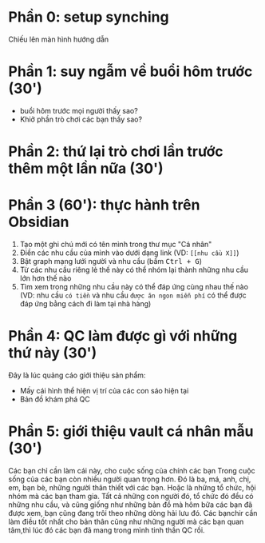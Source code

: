 # Phần 0: setup synching
Chiếu lên màn hình hướng dẫn
# Phần 1: suy ngẫm về buổi hôm trước (30')
- buổi hôm trước mọi người thấy sao? 
- Khiở phần trò chơi các bạn thấy sao? 
# Phần 2: thứ lại trò chơi lần trước thêm một lần nữa (30')
# Phần 3 (60'): thực hành trên Obsidian 
1. Tạo một ghi chú mới có tên mình trong thư mục "Cá nhân"
2. Điền các nhu cầu của mình vào dưới dạng link (VD: `[[nhu cầu X]]`)
3. Bật graph mạng lưới người và nhu cầu (bấm <kbd>Ctrl + G</kbd>) 
4. Từ các nhu cầu riêng lẻ thế này có thể nhóm lại thành những nhu cầu lớn hơn thế nào
5. Tìm xem trong những nhu cầu này có thể đáp ứng cùng nhau thế nào (VD: nhu cầu `có tiền` và nhu cầu `được ăn ngon miễn phí` có thể được đáp ứng bằng cách đi làm tại nhà hàng)

# Phần 4: QC làm được gì với những thứ này (30') 
Đây là lúc quảng cáo giới thiệu sản phẩm:
- Mấy cái hình thể hiện vị trí của các con sáo hiện tại
- Bản đồ khám phá QC  

# Phần 5: giới thiệu vault cá nhân mẫu (30') 
Các bạn chỉ cần làm cái này, cho cuộc sống của chính các bạn
Trong cuộc sống của các bạn còn nhiều người quan trọng hơn. Đó là ba, má, anh, chị, em, bạn bè, những người thân thiết với các bạn. Hoặc là những tổ chức, hội nhóm mà các bạn tham gia. Tất cả những con người đó, tổ chức đó đều có những nhu cầu, và cũng giống như những bản đồ mà hôm bữa các bạn đã được xem, bạn cũng đang trôi theo những dòng hải lưu đó. Các bạnchir cần làm điều tốt nhất cho bản thân cũng như những người mà các bạn quan tâm,thì lúc đó các bạn đã mang trong mình tinh thần QC rồi. 
